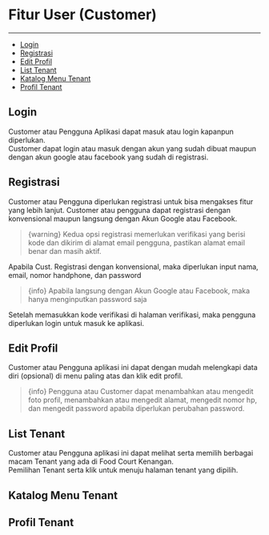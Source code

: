 # Fitur User (Customer)

---

- [Login](#section-1)
- [Registrasi](#section-2)
- [Edit Profil](#section-3)
- [List Tenant](#section-4)
- [Katalog Menu Tenant](#section-5)
- [Profil Tenant](#section-6)

<a name="section-1"></a>
## Login

Customer atau Pengguna Aplikasi dapat masuk atau login kapanpun diperlukan. <br>
Customer dapat login atau masuk dengan akun yang sudah dibuat maupun dengan akun google atau facebook yang sudah di registrasi.

<a name="section-2"></a>
## Registrasi

Customer atau Pengguna diperlukan registrasi untuk bisa mengakses fitur yang lebih lanjut. Customer atau pengguna dapat registrasi dengan konvensional maupun langsung dengan Akun Google atau Facebook.

> {warning} Kedua opsi registrasi memerlukan verifikasi yang berisi kode dan dikirim di alamat email pengguna, pastikan alamat email benar dan masih aktif.

Apabila Cust. Registrasi dengan konvensional, maka diperlukan input nama, email, nomor handphone, dan password

> {info} Apabila langsung dengan Akun Google atau Facebook, maka hanya menginputkan password saja

Setelah memasukkan kode verifikasi di halaman verifikasi, maka pengguna diperlukan login untuk masuk ke aplikasi.

<a name="section-3"></a>
## Edit Profil

Customer atau Pengguna aplikasi ini dapat dengan mudah melengkapi data diri (opsional) di menu paling atas dan klik edit profil. 
> {info} Pengguna atau Customer dapat menambahkan atau mengedit foto profil, menambahkan atau mengedit alamat, mengedit nomor hp, dan mengedit password apabila diperlukan perubahan password.

<a name="section-4"></a>
## List Tenant
Customer atau Pengguna aplikasi ini dapat melihat serta memilih berbagai macam Tenant yang ada di Food Court Kenangan. <br>
Pemilihan Tenant serta klik untuk menuju halaman tenant yang dipilih.

<a name="section-5"></a>
## Katalog Menu Tenant

<a name="section-6"></a>
## Profil Tenant


